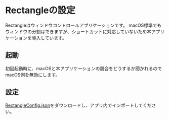# Rectangleの設定
Rectangleはウィンドウコントロールアプリケーションです。
macOS標準でもウィンドウの分割はできますが、ショートカットに対応していないため本アプリケーションを導入しています。

## 起動
初回起動時に、macOSと本アプリケーションの競合をどうするか聞かれるのでmacOS側を無効にします。

## 設定
[RectangleConfig.json](https://github.com/shinking02/mac-setup/blob/main/config/RectangleConfig.json)をダウンロードし、アプリ内でインポートしてください。
